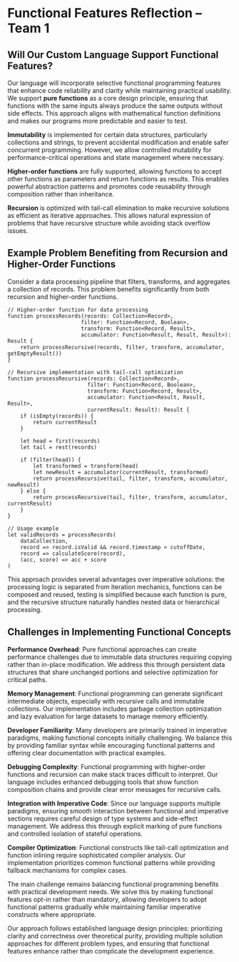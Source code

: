 # Functional Features Reflection – Team 1

## Will Our Custom Language Support Functional Features?

Our language will incorporate selective functional programming features that enhance code reliability and clarity while maintaining practical usability. We support **pure functions** as a core design principle, ensuring that functions with the same inputs always produce the same outputs without side effects. This approach aligns with mathematical function definitions and makes our programs more predictable and easier to test.

**Immutability** is implemented for certain data structures, particularly collections and strings, to prevent accidental modification and enable safer concurrent programming. However, we allow controlled mutability for performance-critical operations and state management where necessary.

**Higher-order functions** are fully supported, allowing functions to accept other functions as parameters and return functions as results. This enables powerful abstraction patterns and promotes code reusability through composition rather than inheritance.

**Recursion** is optimized with tail-call elimination to make recursive solutions as efficient as iterative approaches. This allows natural expression of problems that have recursive structure while avoiding stack overflow issues.

## Example Problem Benefiting from Recursion and Higher-Order Functions

Consider a data processing pipeline that filters, transforms, and aggregates a collection of records. This problem benefits significantly from both recursion and higher-order functions.

```
// Higher-order function for data processing
function processRecords(records: Collection<Record>, 
                       filter: Function<Record, Boolean>,
                       transform: Function<Record, Result>,
                       accumulator: Function<Result, Result, Result>): Result {
    return processRecursive(records, filter, transform, accumulator, getEmptyResult())
}

// Recursive implementation with tail-call optimization
function processRecursive(records: Collection<Record>,
                         filter: Function<Record, Boolean>,
                         transform: Function<Record, Result>,
                         accumulator: Function<Result, Result, Result>,
                         currentResult: Result): Result {
    if (isEmpty(records)) {
        return currentResult
    }
    
    let head = first(records)
    let tail = rest(records)
    
    if (filter(head)) {
        let transformed = transform(head)
        let newResult = accumulator(currentResult, transformed)
        return processRecursive(tail, filter, transform, accumulator, newResult)
    } else {
        return processRecursive(tail, filter, transform, accumulator, currentResult)
    }
}

// Usage example
let validRecords = processRecords(
    dataCollection,
    record => record.isValid && record.timestamp > cutoffDate,
    record => calculateScore(record),
    (acc, score) => acc + score
)
```

This approach provides several advantages over imperative solutions: the processing logic is separated from iteration mechanics, functions can be composed and reused, testing is simplified because each function is pure, and the recursive structure naturally handles nested data or hierarchical processing.

## Challenges in Implementing Functional Concepts

**Performance Overhead**: Pure functional approaches can create performance challenges due to immutable data structures requiring copying rather than in-place modification. We address this through persistent data structures that share unchanged portions and selective optimization for critical paths.

**Memory Management**: Functional programming can generate significant intermediate objects, especially with recursive calls and immutable collections. Our implementation includes garbage collection optimization and lazy evaluation for large datasets to manage memory efficiently.

**Developer Familiarity**: Many developers are primarily trained in imperative paradigms, making functional concepts initially challenging. We balance this by providing familiar syntax while encouraging functional patterns and offering clear documentation with practical examples.

**Debugging Complexity**: Functional programming with higher-order functions and recursion can make stack traces difficult to interpret. Our language includes enhanced debugging tools that show function composition chains and provide clear error messages for recursive calls.

**Integration with Imperative Code**: Since our language supports multiple paradigms, ensuring smooth interaction between functional and imperative sections requires careful design of type systems and side-effect management. We address this through explicit marking of pure functions and controlled isolation of stateful operations.

**Compiler Optimization**: Functional constructs like tail-call optimization and function inlining require sophisticated compiler analysis. Our implementation prioritizes common functional patterns while providing fallback mechanisms for complex cases.

The main challenge remains balancing functional programming benefits with practical development needs. We solve this by making functional features opt-in rather than mandatory, allowing developers to adopt functional patterns gradually while maintaining familiar imperative constructs where appropriate.

Our approach follows established language design principles: prioritizing clarity and correctness over theoretical purity, providing multiple solution approaches for different problem types, and ensuring that functional features enhance rather than complicate the development experience.
